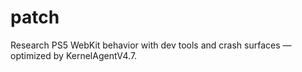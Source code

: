 # patch
Research PS5 WebKit behavior with dev tools and crash surfaces — optimized by KernelAgentV4.7.

